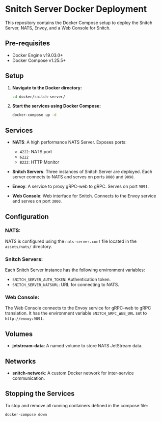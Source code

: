 
# Snitch Server Docker Deployment

This repository contains the Docker Compose setup to deploy the Snitch Server, NATS, Envoy, and a Web Console for Snitch.

## Pre-requisites

- Docker Engine v19.03.0+
- Docker Compose v1.25.5+

## Setup

1. **Navigate to the Docker directory:**
   ```bash
   cd docker/snitch-server/
   ```

2. **Start the services using Docker Compose:**
   ```bash
   docker-compose up -d
   ```

## Services

- **NATS**: A high performance NATS Server. Exposes ports:
  - `4222`: NATS port
  - `6222`
  - `8222`: HTTP Monitor

- **Snitch Servers**: Three instances of Snitch Server are deployed. Each server connects to NATS and serves on ports `8080` and `9090`.

- **Envoy**: A service to proxy gRPC-web to gRPC. Serves on port `9091`.

- **Web Console**: Web interface for Snitch. Connects to the Envoy service and serves on port `3000`.

## Configuration

### NATS:

NATS is configured using the `nats-server.conf` file located in the `assets/nats/` directory.

### Snitch Servers:

Each Snitch Server instance has the following environment variables:

- `SNITCH_SERVER_AUTH_TOKEN`: Authentication token.
- `SNITCH_SERVER_NATSURL`: URL for connecting to NATS.

### Web Console:

The Web Console connects to the Envoy service for gRPC-web to gRPC translation. It has the environment variable `SNITCH_GRPC_WEB_URL` set to `http://envoy:9091`.

## Volumes

- **jetstream-data**: A named volume to store NATS JetStream data.

## Networks

- **snitch-network**: A custom Docker network for inter-service communication.

## Stopping the Services

To stop and remove all running containers defined in the compose file:

```bash
docker-compose down
```

